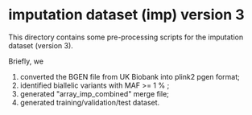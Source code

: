 # imputation dataset (imp) version 3

This directory contains some pre-processing scripts for the imputation dataset (version 3).

Briefly, we
1. converted the BGEN file from UK Biobank into plink2 pgen format;
2. identified biallelic variants with MAF >= 1 % ;
3. generated "array_imp_combined" merge file;
4. generated training/validation/test dataset.
